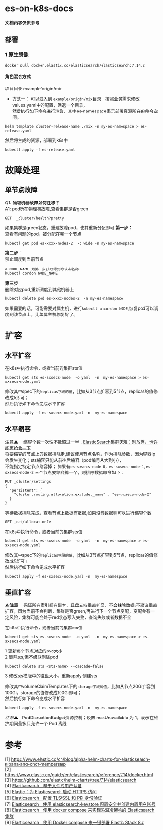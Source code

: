 # es-on-k8s-docs
**文档内容仅供参考**       

## 部署
### 1 原生镜像
```
docker pull docker.elastic.co/elasticsearch/elasticsearch:7.14.2
```

#### 角色混合方式   
项目目录 example/origin/mix

* 方式一：
可以进入到 `example/origin/mix`目录，按照业务需求修改values.yaml中的配置，回退一个目录，   
 然后执行如下命令进行渲染，其中es-namespace表示部署资源所在的命令空间。
```
helm template cluster-release-name ./mix -n my-es-namespace > es-release.yaml
```
然后将生成的资源，部署到k8s中    
```
kubectl apply -f es-release.yaml     
```

# 故障处理     
## 单节点故障     
Q1: **物理机器故障如何迁移？**      
A1: pod所在物理机故障,查看集群是否green 
```
GET  _cluster/health?pretty
```
如果集群是green状态，重建故障pod，使其重新分配即可
**第一步：**     
查看有问题的pod，被分配在哪一个节点
```
kubectl get pod es-xxxx-nodes-2  -o wide -n my-es-namespace
```
**第二步：**    
禁止调度到当前节点
```
# NODE_NAME 为第一步获取得到的节点名称
kubectl cordon NODE_NAME
```

**第三步**   
删除对应pod,重新调度到其他机器上       
```
kubectl delete pod es-xxxx-nodes-2  -n my-es-namespace     
```
如果需要的话，可能需要对属主机，进行`kubectl uncordon NODE`,恢复pod可以调度到该节点上，比如属主机修复好了。     

# 扩容 
## 水平扩容   
在k8s中执行命令，或者当前的集群sts值
```
kubectl get sts es-sxsecs-node  -o yaml  -n  my-es-namespace > es-sxsecs-node.yaml
```
修改其中spec下的`replicas字段的值`，比如从3节点扩容到5节点，replicas的值修改成5即可；   
然后执行如下命令完成水平扩容     
```
kubectl apply -f es-sxsecs-node.yaml -n  my-es-namespace
```

## 水平缩容
注意⚠️： 缩容个数一次性不能超过一半；[ElasticSearch集群灾难：别放弃，也许能再抢救一下](https://www.51cto.com/article/785498.html)   
将要缩容的节点上的数据排除走,建议使用节点名称，作为排除参数，因为容器ip会发生变化；sts缩容只能从前往后缩容（pod编号从大到小），    
不能指定特定节点缩容掉； 如果有`es-sxsecs-node-0，es-sxsecs-node-1,es-sxsecs-node-2` 三个节点要缩容掉一个，则排除数据命令如下；
```
PUT _cluster/settings
{
  "persistent": {
    "cluster.routing.allocation.exclude._name" : "es-sxsecs-node-2"
  }
}
```
等待数据排除完成，查看节点上数据有数据,如果没有数据则可以进行缩容个数 
```
GET _cat/allocation?v
```

在k8s中执行命令，或者当前的集群sts值
```
kubectl get sts es-sxsecs-node  -o yaml  -n  my-es-namespace > es-sxsecs-node.yaml
```
修改其中spec下的`replicas字段的值`，比如从3节点扩容到5节点，replicas的值修改成5即可；   
然后执行如下命令完成水平扩容
```
kubectl apply -f es-sxsecs-node.yaml -n  my-es-namespace
```


## 垂直扩容
**⚠注意️**： 保证所有索引都有副本，且盘支持垂直扩容，不会抹除数据;不建议垂直扩容，因为当前不会判断，集群是否green,再进行下一个节点变配，变配会有一定风险，集群可能会处于red状态写入失败，查询失败或者数据不全    

在k8s中执行命令，或者当前的集群sts值
```
kubectl get sts es-sxsecs-node  -o yaml  -n  my-es-namespace > es-sxsecs-node.yaml
```
1 更新每个节点对应的pvc大小       
2 删除sts,但不级联删除pod      
```
kubectl delete sts <sts-name> --cascade=false  
```
3 修改sts模版中的磁盘大小，重新apply 创建sts    

修改其中volumeClaimTemplates下的`storage字段的值`，比如从节点20Gi扩容到100Gi，storage的值修改成100Gi即可；   
然后执行如下命令完成水平扩容
```
kubectl apply -f es-sxsecs-node.yaml -n  my-es-namespace
```

*注意*⚠️：PodDisruptionBudget资源控制；设置 maxUnavailable 为 1，表示在维护期间最多只允许一个 Pod 离线  


# 参考 
[1] https://www.elastic.co/cn/blog/alpha-helm-charts-for-elasticsearch-kibana-and-cncf-membership    
[2] https://www.elastic.co/guide/en/elasticsearch/reference/7.14/docker.html    
[3] https://github.com/elastic/helm-charts/tree/7.14/elasticsearch       
[4] [Elasticsearch：基于文件的用户认证](https://elasticstack.blog.csdn.net/article/details/128341242)    
[5] [Elastic：为 Elasticsearch 启动 HTTPS 访问](https://elasticstack.blog.csdn.net/article/details/105044365)     
[6] [Elasticsearch：配置 TLS/SSL 和 PKI 身份验证](https://elasticstack.blog.csdn.net/article/details/120568128)    
[7] [Elasticsearch：使用 elasticsearch-keystore 配置安全并创建内置用户账号](https://elasticstack.blog.csdn.net/article/details/113172420)     
[8] [Elasticsearch：使用 docker compose 来实现热温冷架构的 Elasticsearch 集群](https://elasticstack.blog.csdn.net/article/details/127896705)    
[9] [Elasticsearch：使用 Docker compose 来一键部署 Elastic Stack 8.x](https://elasticstack.blog.csdn.net/article/details/123958356)    
